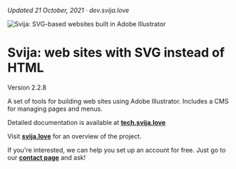 [logo]: http://files.svija.love/github/readme-logo.png "Svija: SVG-based websites built in Adobe Illustrator"

*Updated 21 October, 2021 · dev.svija.love*

![Svija: SVG-based websites built in Adobe Illustrator][logo]

# Svija: web sites with SVG instead of HTML

Version 2.2.8

A set of tools for building web sites using Adobe Illustrator.
Includes a CMS for managing pages and menus.

Detailed documentation is available at **[tech.svija.love][1]**

Visit **[svija.love][2]** for an overview of the project.

If you're interested, we can help you set up an account for free.
Just go to our **[contact page][3]** and ask!

[1]: https://tech.svija.love "Visit the documentation site"
[2]: https://svija.love "Visit the main site"
[3]: https://svija.love/en/contact "Contact us"
